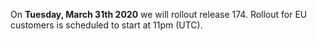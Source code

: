 On **Tuesday, March 31th 2020** we will rollout release 174. Rollout for EU customers is scheduled to start at 11pm (UTC).
